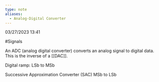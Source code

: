 ```yaml
---
type: note
aliases:
  - Analog-Digital Converter
---
```

03/27/2023 13:41

  #Signals 

An ADC (analog digital converter) converts an analog signal to digital data. This is the inverse of a [[DAC]]. 

Digital ramp: 
LSb to MSb

Successive Approximation Converter (SAC)
MSb to LSb